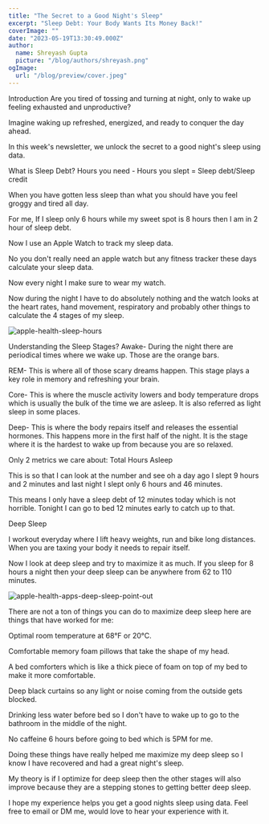 ```yaml
---
title: "The Secret to a Good Night's Sleep"
excerpt: "Sleep Debt: Your Body Wants Its Money Back!"
coverImage: ""
date: "2023-05-19T13:30:49.000Z"
author:
  name: Shreyash Gupta
  picture: "/blog/authors/shreyash.png"
ogImage:
  url: "/blog/preview/cover.jpeg"
---
```


Introduction
Are you tired of tossing and turning at night, only to wake up feeling exhausted and unproductive?

Imagine waking up refreshed, energized, and ready to conquer the day ahead.

In this week's newsletter, we unlock the secret to a good night's sleep using data.

What is Sleep Debt?
Hours you need - Hours you slept = Sleep debt/Sleep credit

When you have gotten less sleep than what you should have you feel groggy and tired all day.

For me, If I sleep only 6 hours while my sweet spot is 8 hours then I am in 2 hour of sleep debt.

Now I use an Apple Watch to track my sleep data.

No you don't really need an apple watch but any fitness tracker these days calculate your sleep data.

Now every night I make sure to wear my watch.

Now during the night I have to do absolutely nothing and the watch looks at the heart rates, hand movement, respiratory and probably other things to calculate the 4 stages of my sleep.

![apple-health-sleep-hours](/images/blogs-images-optimized/apple-health-sleep-hours.webp)

Understanding the Sleep Stages?
Awake- During the night there are periodical times where we wake up. Those are the orange bars.

REM- This is where all of those scary dreams happen. This stage plays a key role in memory and refreshing your brain.

Core- This is where the muscle activity lowers and body temperature drops which is usually the bulk of the time we are asleep. It is also referred as light sleep in some places.

Deep- This is where the body repairs itself and releases the essential hormones. This happens more in the first half of the night. It is the stage where it is the hardest to wake up from because you are so relaxed.

Only 2 metrics we care about:
Total Hours Asleep

This is so that I can look at the number and see oh a day ago I slept 9 hours and 2 minutes and last night I slept only 6 hours and 46 minutes.

This means I only have a sleep debt of 12 minutes today which is not horrible. Tonight I can go to bed 12 minutes early to catch up to that.

Deep Sleep

I workout everyday where I lift heavy weights, run and bike long distances. When you are taxing your body it needs to repair itself.

Now I look at deep sleep and try to maximize it as much. If you sleep for 8 hours a night then your deep sleep can be anywhere from 62 to 110 minutes.

![apple-health-apps-deep-sleep-point-out](/images/blogs-images-optimized/apple-health-apps-deep-sleep-point-out.webp)

There are not a ton of things you can do to maximize deep sleep here are things that have worked for me:

Optimal room temperature at 68°F or 20°C.

Comfortable memory foam pillows that take the shape of my head.

A bed comforters which is like a thick piece of foam on top of my bed to make it more comfortable.

Deep black curtains so any light or noise coming from the outside gets blocked.

Drinking less water before bed so I don't have to wake up to go to the bathroom in the middle of the night.

No caffeine 6 hours before going to bed which is 5PM for me.

Doing these things have really helped me maximize my deep sleep so I know I have recovered and had a great night's sleep.

My theory is if I optimize for deep sleep then the other stages will also improve because they are a stepping stones to getting better deep sleep.

I hope my experience helps you get a good nights sleep using data. Feel free to email or DM me, would love to hear your experience with it. 